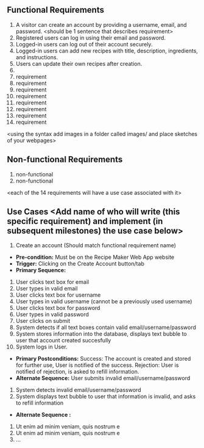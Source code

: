 
## Functional Requirements
1. A visitor can create an account by providing a username, email, and password. <should be 1 sentence that describes requirement>
2. Registered users can log in using their email and password.
3. Logged-in users can log out of their account securely.
4. Logged-in users can add new recipes with title, description, ingredients, and instructions.
5. Users can update their own recipes after creation.
6. 
7. requirement
8. requirement
9. requirement
10. requirement
11. requirement
12. requirement
13. requirement
14. requirement

<using the syntax [](images/ui1.png) add images in a folder called images/ and place sketches of your webpages>

## Non-functional Requirements
1. non-functional
2. non-functional

<each of the 14 requirements will have a use case associated with it>
## Use Cases <Add name of who will write (this specific requirement) and implement (in subsequent milestones) the use case below>
1. Create an account (Should match functional requirement name)
- **Pre-condition:** Must be on the Recipe Maker Web App website
- **Trigger:** Clicking on the Create Account button/tab
- **Primary Sequence:** 
1. User clicks text box for email
2. User types in valid email
3. User clicks text box for username
4. User types in valid username (cannot be a previously used username)
5. User clicks text box for password
6. User types in valid password
7. User clicks on submit
8. System detects if all text boxes contain valid email/username/password
9. System stores information into the database, displays text bubble to user that account created succesfully
10. System logs in User.
- **Primary Postconditions:** 
Success: The account is created and stored for further use, User is notified of the success.
Rejection: User is notified of rejection, is asked to refill information.
- **Alternate Sequence:** 
User submits invalid email/username/password
1. System detects invalid email/username/password
2. System displays text bubble to user that information is invalid, and asks to refill information
- **Alternate Sequence <optional>:** <you can have more than one alternate sequence to describe multiple issues that may arise>

1. Ut enim ad minim veniam, quis nostrum e
2. Ut enim ad minim veniam, quis nostrum e
3. ...

